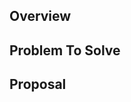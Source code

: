## Overview

<!-- Provide a brief overview of the contents of this issue. -->

## Problem To Solve

<!-- Describe the problem to solve, e.g...
    - Unintended bug behaviour contrasted with the intended behaviour
    - Missing functionality that can be added with a new feature
    - Technical debt which can be improved by refactoring
-->

## Proposal

<!-- Describe the solution to the problem given above, including when applicable:
    - Links to relevant resources e.g. documentation or related issues
    - A checklist of items which should be completed in order to mark this issue as complete
-->
